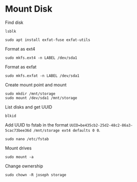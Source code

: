 # Mount Disk

Find disk

```
lsblk
```

```
sudo apt install exfat-fuse exfat-utils
```

Format as ext4

```
sudo mkfs.ext4 -n LABEL /dev/sda1
```

Format as exfat

```
sudo mkfs.exfat -n LABEL /dev/sda1
```

Create mount point and mount

```
sudo mkdir /mnt/storage
sudo mount /dev/sda1 /mnt/storage
```

List disks and get UUID

```
blkid
```

Add UUID to fstab in the format `UUID=be435cb2-25d2-48c2-86a3-5cac73bee36d /mnt/storage ext4 defaults 0 0`.

```
sudo nano /etc/fstab
```

Mount drives

```
sudo mount -a
```

Change ownership

```
sudo chown -R joseph storage
```